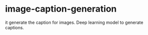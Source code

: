 # image-caption-generation
it generate the caption for images. Deep learning model to generate captions.
